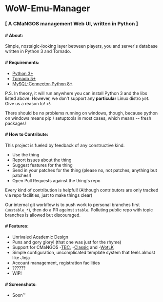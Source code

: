 # WoW-Emu-Manager

### \[ A CMaNGOS management Web UI, written in Python \]

<!--
**WARNING:** This repository contains work-in-progress stuffssss~ and one of the developersss~ is a wild Snekk, you've been warned. :hisssss:
-->

#### # About:
Simple, nostalgic-looking layer between players, you and server's database written in Python 3 and Tornado.


#### # Requirements:
- [Python 3+][python]
- [Tornado 5+][tornado]
- [MySQL-Connector-Python 8+][connector]

P.S. In theory, it will run anywhere you can install Python 3 and the libs listed above.
However, we don't support any **particular** Linux distro _yet_. Give us a reason to! `<3`

There should be no problems running on windows, though, <!-- as much as i hate to say it --> because python on windows
means pip / setuptools in most cases, which means -- fresh packages!


#### # How to Contribute:
This project is fueled by feedback of any constructive kind.

- Use the thing
- Report issues about the thing
- Suggest features for the thing
- Send in your patches for the thing (please no, not patches, anything but patches!)
- Open Pull Requests against the thing's repo

Every kind of contribution is helpful! (Although contributors are only tracked via repo facilities, just to make things clear)

<!-- Does this statement contradict somehow with the one at the beginning of the section? :D -->

Our internal git workflow is to push work to personal branches first (`unstable_*`), then do a PR against `stable`.
Polluting public repo with topic branches is allowed but discouraged.


#### # Features:
- Unrivaled Academic Design <!-- </sarcasm> -->
- Puns and gory glory! (that one was just for the rhyme) <!-- </notsarcasm, anything but sarcasm, oh NOES!> -->
- Support for CMaNGOS -[TBC][cmangos-tbc], -[Classic][cmangos-classic] and -[WotLK][cmangos-wotlk]
- Simple configuration, uncomplicated template system that feels almost like Jinja
- Account management, registration facilities
- ??????
- WIP!


#### # Screenshots:

- Soon™


<!-- Technical stuff -->

[python]: https://www.python.org/
[tornado]: http://www.tornadoweb.org/en/stable/index.html
[connector]: https://pypi.org/project/mysql-connector-python/
[cmangos-classic]: https://github.com/cmangos/mangos-classic
[cmangos-tbc]: https://github.com/cmangos/mangos-tbc
[cmangos-wotlk]: https://github.com/cmangos/mangos-wotlk
